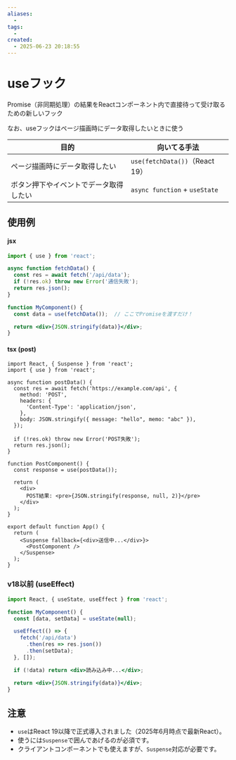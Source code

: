 ```yaml
---
aliases:
  - 
tags: 
  - 
created:
  - 2025-06-23 20:18:55
---
```


# useフック

Promise（非同期処理）の結果をReactコンポーネント内で直接待って受け取るための新しいフック

なお、useフックはページ描画時にデータ取得したいときに使う

| 目的                  | 向いてる手法                        |
| ------------------- | ----------------------------- |
| ページ描画時にデータ取得したい     | `use(fetchData())`（React 19）  |
| ボタン押下やイベントでデータ取得したい | `async function` + `useState` |


## 使用例

#### jsx

```jsx
import { use } from 'react';

async function fetchData() {
  const res = await fetch('/api/data');
  if (!res.ok) throw new Error('通信失敗');
  return res.json();
}

function MyComponent() {
  const data = use(fetchData());  // ここでPromiseを渡すだけ！

  return <div>{JSON.stringify(data)}</div>;
}

```


#### tsx (post)

```tsx
import React, { Suspense } from 'react';
import { use } from 'react';

async function postData() {
  const res = await fetch('https://example.com/api', {
    method: 'POST',
    headers: {
      'Content-Type': 'application/json',
    },
    body: JSON.stringify({ message: "hello", memo: "abc" }),
  });

  if (!res.ok) throw new Error('POST失敗');
  return res.json();
}

function PostComponent() {
  const response = use(postData());

  return (
    <div>
      POST結果: <pre>{JSON.stringify(response, null, 2)}</pre>
    </div>
  );
}

export default function App() {
  return (
    <Suspense fallback={<div>送信中...</div>}>
      <PostComponent />
    </Suspense>
  );
}

```

### v18以前 (useEffect)

```jsx
import React, { useState, useEffect } from 'react';

function MyComponent() {
  const [data, setData] = useState(null);

  useEffect(() => {
    fetch('/api/data')
      .then(res => res.json())
      .then(setData);
  }, []);

  if (!data) return <div>読み込み中...</div>;

  return <div>{JSON.stringify(data)}</div>;
}

```
## 注意

- `use`はReact 19以降で正式導入されました（2025年6月時点で最新React）。
- 使うには`Suspense`で囲んであげるのが必須です。
- クライアントコンポーネントでも使えますが、`Suspense`対応が必要です。
